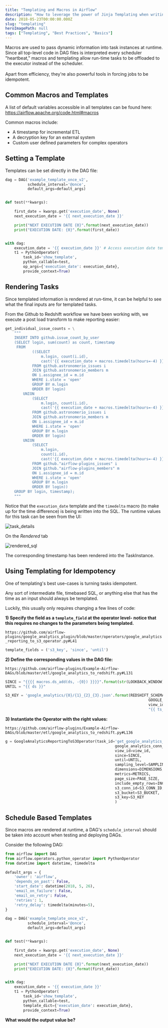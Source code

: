 ```yaml
---
title: "Templating and Macros in Airflow"
description: "How to leverage the power of Jinja Templating when writing your DAGs."
date: 2018-05-23T00:00:00.000Z
slug: "templating"
heroImagePath: null
tags: ["Templating", "Best Practices", "Basics"]
---
```

<!-- markdownlint-disable-file -->
Macros are used to pass dynamic information into task instances at runtime. Since all top-level code in DAG files is interpreted every scheduler "heartbeat," macros and templating allow run-time tasks to be offloaded to the executor instead of the scheduler.  <br> <br>
Apart from efficiency, they're also powerful tools in forcing jobs to be idempotent.

## Common Macros and Templates

A list of default variables accessible in all templates can be found here: https://airflow.apache.org/code.html#macros

Common macros include:

- A timestamp for incremental ETL
- A decryption key for an external system
- Custom user defined parameters for complex operators

## Setting a Template

Templates can be set directly in the DAG file:

```python
dag = DAG('example_template_once_v2',
          schedule_interval='@once',
          default_args=default_args)


def test(**kwargs):

    first_date = kwargs.get('execution_date', None)
    next_execution_date = '{{ next_execution_date }}'

    print("NEXT EXECUTION DATE {0}".format(next_execution_date))
    print("EXECUTION DATE: {0}".format(first_date))


with dag:
    execution_date = '{{ execution_date }}' # Access execution date template
    t1 = PythonOperator(
        task_id='show_template',
        python_callable=test,
        op_args={'execution_date': execution_date},
        provide_context=True)


```

## Rendering Tasks

Since templated information is rendered at run-time, it can be helpful to see what the final inputs are for templated tasks.

From the Github to Redshift workflow we have been working with, we execute a post load transform to make reporting easier:

```python
get_individual_issue_counts = \
    """
    INSERT INTO github.issue_count_by_user
    (SELECT login, sum(count) as count, timestamp
     FROM
            ((SELECT
                m.login, count(i.id),
                cast('{{ execution_date + macros.timedelta(hours=-4) }}' as timestamp) as timestamp
            FROM github.astronomerio_issues i
            JOIN github.astronomerio_members m
            ON i.assignee_id = m.id
            WHERE i.state = 'open'
            GROUP BY m.login
            ORDER BY login)
        UNION
            (SELECT
                m.login, count(i.id),
                cast('{{ execution_date + macros.timedelta(hours=-4) }}' as timestamp) as timestamp
            FROM github.astronomerio_issues i
            JOIN github.astronomerio_members m
            ON i.assignee_id = m.id
            WHERE i.state = 'open'
            GROUP BY m.login
            ORDER BY login)
        UNION
            (SELECT
                m.login,
                count(i.id),
                cast('{{ execution_date + macros.timedelta(hours=-4) }}' as timestamp) as timestamp
            FROM github."airflow-plugins_issues" i
            JOIN github."airflow-plugins_members" m
            ON i.assignee_id = m.id
            WHERE i.state = 'open'
            GROUP BY m.login
            ORDER BY login))
    GROUP BY login, timestamp);
    """
```

Notice that the `execution_date` template and the `timedelta` macro (to make up for the time difference) is being written into the SQL. The runtime values for this task can be seen from the UI:

![task_details](https://assets.astronomer.io/website/img/guides/task_details.png)

On the *Rendered* tab

![rendered_sql](https://assets.astronomer.io/website/img/guides/rendered_sql.png)

The corresponding timestamp has been rendered into the TaskInstance.

## Using Templating for Idempotency

One of templating's best use-cases is turning tasks idempotent.

Any sort of intermediate file, timebased SQL, or anything else that has the time as an input should always be templated.

Luckily, this usually only requires changing a few lines of code:

**1) Specify the field as a `template_field` at the operator level- notice that this requires no changes to the parameters being templated.**

`https://github.com/airflow-plugins/google_analytics_plugin/blob/master/operators/google_analytics_reporting_to_s3_operator.py#L41`

```python
template_fields = ('s3_key', 'since', 'until')
```

**2) Define the corresponding values in the DAG file:**

`https://github.com/airflow-plugins/Example-Airflow-DAGs/blob/master/etl/google_analytics_to_redshift.py#L131`

```python
SINCE = "{{{{ macros.ds_add(ds, -{0}) }}}}".format(str(LOOKBACK_WINDOW))
UNTIL = "{{ ds }}"

S3_KEY = 'google_analytics/{0}/{1}_{2}_{3}.json'.format(REDSHIFT_SCHEMA,
                                                                GOOGLE_ANALYTICS_CONN_ID,
                                                                view_id,
                                                                "{{ ts_nodash }}")
```

**3) Instantiate the Operator with the right values:**

`https://github.com/airflow-plugins/Example-Airflow-DAGs/blob/master/etl/google_analytics_to_redshift.py#L136`

```python
g = GoogleAnalyticsReportingToS3Operator(task_id='get_google_analytics_data',
                                                 google_analytics_conn_id=GOOGLE_ANALYTICS_CONN_ID,
                                                 view_id=view_id,
                                                 since=SINCE,
                                                 until=UNTIL,
                                                 sampling_level=SAMPLING_LEVEL,
                                                 dimensions=DIMENSIONS,
                                                 metrics=METRICS,
                                                 page_size=PAGE_SIZE,
                                                 include_empty_rows=INCLUDE_EMPTY_ROWS,
                                                 s3_conn_id=S3_CONN_ID,
                                                 s3_bucket=S3_BUCKET,
                                                 s3_key=S3_KEY
                                                 )
```

## Schedule Based Templates

Since macros are rendered at runtime, a DAG's `schedule_interval` should be taken into account when testing and deploying DAGs.

Consider the following DAG:

```python
from airflow import DAG
from airflow.operators.python_operator import PythonOperator
from datetime import datetime, timedelta

default_args = {
    'owner': 'airflow',
    'depends_on_past': False,
    'start_date': datetime(2018, 5, 26),
    'email_on_failure': False,
    'email_on_retry': False,
    'retries': 1,
    'retry_delay': timedelta(minutes=5),
}

dag = DAG('example_template_once_v2',
          schedule_interval='@once',
          default_args=default_args)


def test(**kwargs):

    first_date = kwargs.get('execution_date', None)
    next_execution_date = '{{ next_execution_date }}'

    print("NEXT EXECUTION DATE {0}".format(next_execution_date))
    print("EXECUTION DATE: {0}".format(first_date))


with dag:
    execution_date = '{{ execution_date }}'
    t1 = PythonOperator(
        task_id='show_template',
        python_callable=test,
        template_dict={'execution_date': execution_date},
        provide_context=True)

```

**What would the output value be?**

